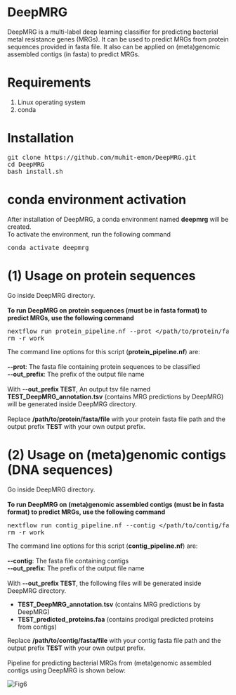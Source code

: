 # DeepMRG
DeepMRG is a multi-label deep learning classifier for predicting bacterial metal resistance genes (MRGs). It can be used to predict MRGs from protein sequences provided in fasta file. It also can be applied on (meta)genomic assembled contigs (in fasta) to predict MRGs.
# Requirements
<ol>
  <li>Linux operating system</li>
  <li>conda</li>
</ol>

# Installation
<pre>
git clone https://<i></i>github.com/muhit-emon/DeepMRG.git
cd DeepMRG
bash install.sh
</pre>
# conda environment activation
After installation of DeepMRG, a conda environment named <b>deepmrg</b> will be created.<br>
To activate the environment, run the following command <br>
<pre>
conda activate deepmrg
</pre>
# (1) Usage on protein sequences
Go inside DeepMRG directory. <br> <br>
<b>To run DeepMRG on protein sequences (must be in fasta format) to predict MRGs, use the following command</b> <br>
<pre>
nextflow run protein_pipeline.nf --prot &lt/path/to/protein/fasta/file&gt --out_prefix &ltprefix of output file name&gt
rm -r work
</pre>
The command line options for this script (<b>protein_pipeline.nf</b>) are: <br><br>
<b>--prot</b>: The fasta file containing protein sequences to be classified <br>
<b>--out_prefix</b>: The prefix of the output file name <br><br>
With <b>--out_prefix TEST</b>, An output tsv file named <b>TEST_DeepMRG_annotation.tsv</b> (contains MRG predictions by DeepMRG) will be generated inside DeepMRG directory. <br><br>
Replace <b>/path/to/protein/fasta/file</b> with your protein fasta file path and the output prefix <b>TEST</b> with your own output prefix.
# (2) Usage on (meta)genomic contigs (DNA sequences)
Go inside DeepMRG directory. <br> <br>
<b>To run DeepMRG on (meta)genomic assembled contigs (must be in fasta format) to predict MRGs, use the following command</b> <br>
<pre>
nextflow run contig_pipeline.nf --contig &lt/path/to/contig/fasta/file&gt --out_prefix &ltprefix of output file name&gt
rm -r work
</pre>
The command line options for this script (<b>contig_pipeline.nf</b>) are: <br><br>
<b>--contig</b>: The fasta file containing contigs <br>
<b>--out_prefix</b>: The prefix of the output file name <br><br>
With <b>--out_prefix TEST</b>, the following files will be generated inside DeepMRG directory.

<ul>
  <li><b>TEST_DeepMRG_annotation.tsv</b> (contains MRG predictions by DeepMRG)</li>
  <li><b>TEST_predicted_proteins.faa</b> (contains prodigal predicted proteins from contigs)</li>
</ul>

Replace <b>/path/to/contig/fasta/file</b> with your contig fasta file path and the output prefix <b>TEST</b> with your own output prefix. <br><br>
Pipeline for predicting bacterial MRGs from (meta)genomic assembled contigs using DeepMRG is shown below:

![Fig6](https://drive.google.com/uc?export=view&id=1Nph1cXD6rJN0VSrwdKKpTVfUisx0rB6H)
